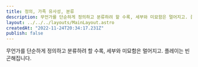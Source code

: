 ```yaml
---
title: 정의, 가족 유사성, 분류
description: 무언가를 단순하게 정의하고 분류하려 할 수록, 세부와 미묘함은 멀어지고. 플레이는 빈곤해집니다.
layout: ../../../layouts/MainLayout.astro
createdAt: "2022-11-24T20:34:17.231Z"
publish: false
---
```

무언가를 단순하게 정의하고 분류하려 할 수록, 세부와 미묘함은 멀어지고. 플레이는 빈곤해집니다.